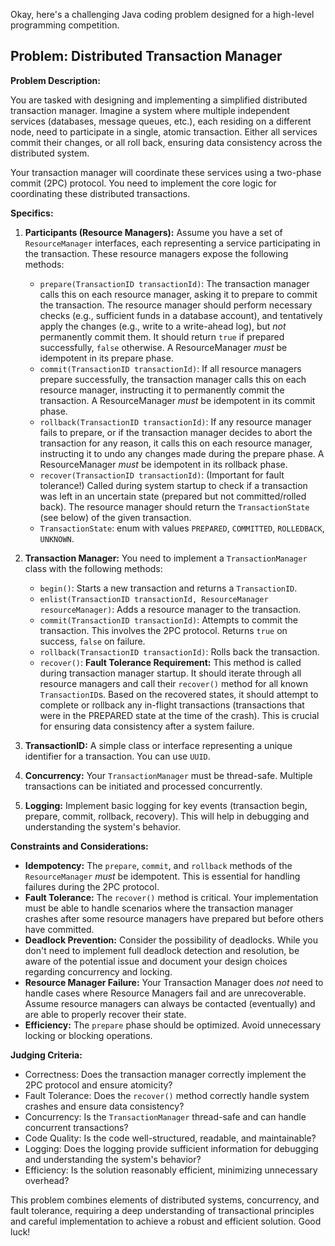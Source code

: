 Okay, here's a challenging Java coding problem designed for a high-level programming competition.

## Problem: Distributed Transaction Manager

**Problem Description:**

You are tasked with designing and implementing a simplified distributed transaction manager. Imagine a system where multiple independent services (databases, message queues, etc.), each residing on a different node, need to participate in a single, atomic transaction.  Either all services commit their changes, or all roll back, ensuring data consistency across the distributed system.

Your transaction manager will coordinate these services using a two-phase commit (2PC) protocol. You need to implement the core logic for coordinating these distributed transactions.

**Specifics:**

1.  **Participants (Resource Managers):** Assume you have a set of `ResourceManager` interfaces, each representing a service participating in the transaction.  These resource managers expose the following methods:

    *   `prepare(TransactionID transactionId)`:  The transaction manager calls this on each resource manager, asking it to prepare to commit the transaction. The resource manager should perform necessary checks (e.g., sufficient funds in a database account), and tentatively apply the changes (e.g., write to a write-ahead log), but *not* permanently commit them. It should return `true` if prepared successfully, `false` otherwise.  A ResourceManager *must* be idempotent in its prepare phase.
    *   `commit(TransactionID transactionId)`:  If all resource managers prepare successfully, the transaction manager calls this on each resource manager, instructing it to permanently commit the transaction. A ResourceManager *must* be idempotent in its commit phase.
    *   `rollback(TransactionID transactionId)`: If any resource manager fails to prepare, or if the transaction manager decides to abort the transaction for any reason, it calls this on each resource manager, instructing it to undo any changes made during the prepare phase. A ResourceManager *must* be idempotent in its rollback phase.
    *   `recover(TransactionID transactionId)`: (Important for fault tolerance!) Called during system startup to check if a transaction was left in an uncertain state (prepared but not committed/rolled back).  The resource manager should return the `TransactionState` (see below) of the given transaction.
    *   `TransactionState`: enum with values `PREPARED`, `COMMITTED`, `ROLLEDBACK`, `UNKNOWN`.

2.  **Transaction Manager:** You need to implement a `TransactionManager` class with the following methods:

    *   `begin()`: Starts a new transaction and returns a `TransactionID`.
    *   `enlist(TransactionID transactionId, ResourceManager resourceManager)`:  Adds a resource manager to the transaction.
    *   `commit(TransactionID transactionId)`:  Attempts to commit the transaction.  This involves the 2PC protocol. Returns `true` on success, `false` on failure.
    *   `rollback(TransactionID transactionId)`:  Rolls back the transaction.
    *   `recover()`:  **Fault Tolerance Requirement:** This method is called during transaction manager startup.  It should iterate through all resource managers and call their `recover()` method for all known `TransactionID`s.  Based on the recovered states, it should attempt to complete or rollback any in-flight transactions (transactions that were in the PREPARED state at the time of the crash). This is crucial for ensuring data consistency after a system failure.

3.  **TransactionID:** A simple class or interface representing a unique identifier for a transaction.  You can use `UUID`.

4.  **Concurrency:** Your `TransactionManager` must be thread-safe. Multiple transactions can be initiated and processed concurrently.

5.  **Logging:**  Implement basic logging for key events (transaction begin, prepare, commit, rollback, recovery). This will help in debugging and understanding the system's behavior.

**Constraints and Considerations:**

*   **Idempotency:**  The `prepare`, `commit`, and `rollback` methods of the `ResourceManager` *must* be idempotent. This is essential for handling failures during the 2PC protocol.
*   **Fault Tolerance:** The `recover()` method is critical. Your implementation must be able to handle scenarios where the transaction manager crashes after some resource managers have prepared but before others have committed.
*   **Deadlock Prevention:**  Consider the possibility of deadlocks.  While you don't need to implement full deadlock detection and resolution, be aware of the potential issue and document your design choices regarding concurrency and locking.
*   **Resource Manager Failure:** Your Transaction Manager does *not* need to handle cases where Resource Managers fail and are unrecoverable. Assume resource managers can always be contacted (eventually) and are able to properly recover their state.
*   **Efficiency:** The `prepare` phase should be optimized. Avoid unnecessary locking or blocking operations.

**Judging Criteria:**

*   Correctness:  Does the transaction manager correctly implement the 2PC protocol and ensure atomicity?
*   Fault Tolerance: Does the `recover()` method correctly handle system crashes and ensure data consistency?
*   Concurrency:  Is the `TransactionManager` thread-safe and can handle concurrent transactions?
*   Code Quality:  Is the code well-structured, readable, and maintainable?
*   Logging: Does the logging provide sufficient information for debugging and understanding the system's behavior?
*   Efficiency: Is the solution reasonably efficient, minimizing unnecessary overhead?

This problem combines elements of distributed systems, concurrency, and fault tolerance, requiring a deep understanding of transactional principles and careful implementation to achieve a robust and efficient solution. Good luck!
